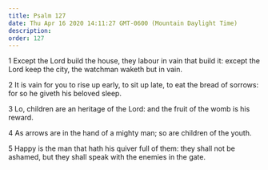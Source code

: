 ```yaml
---
title: Psalm 127
date: Thu Apr 16 2020 14:11:27 GMT-0600 (Mountain Daylight Time)
description: 
order: 127
---
```


<p>
  1 Except the Lord build the house, they labour in vain that build it: except
  the Lord keep the city, the watchman waketh but in vain.
</p>
<p>
  2 It is vain for you to rise up early, to sit up late, to eat the bread of
  sorrows: for so he giveth his beloved sleep.
</p>
<p>
  3 Lo, children are an heritage of the Lord: and the fruit of the womb is his
  reward.
</p>
<p>
  4 As arrows are in the hand of a mighty man; so are children of the youth.
</p>
<p>
  5 Happy is the man that hath his quiver full of them: they shall not be
  ashamed, but they shall speak with the enemies in the gate.
</p>
